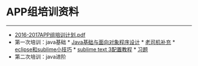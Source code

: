 # APP组培训资料
---
* [2016-2017APP组培训计划.pdf](https://github.com/eeyesAppGroup/training/blob/master/2016-2017APP组培训计划.pdf)
* 第一次培训：java基础
      * [Java基础与面向对象程序设计](https://github.com/eeyesAppGroup/training/blob/master/lesson_1/1_Java%E5%9F%BA%E7%A1%80%E4%B8%8E%E9%9D%A2%E5%90%91%E5%AF%B9%E8%B1%A1%E7%A8%8B%E5%BA%8F%E8%AE%BE%E8%AE%A1.pptx)
      * [老司机补充](https://github.com/eeyesAppGroup/training/blob/master/lesson_1/2_%E5%A4%A7%E7%BA%B2.txt)
      * [eclipse和sublime小技巧](https://github.com/eeyesAppGroup/training/blob/master/tools%20%26%20tricks/eclipse%E5%92%8Csublime%E7%9A%84%E5%87%A0%E4%B8%AA%E5%B0%8F%E6%8A%80%E5%B7%A7.pdf)
      * [sublime text 3配置教程](https://github.com/eeyesAppGroup/training/blob/master/tools%20%26%20tricks/sublime%20text%203%E9%85%8D%E7%BD%AE%E6%95%99%E7%A8%8B.md)
      * [习题](https://github.com/eeyesAppGroup/training/blob/master/lesson_1/task/javatask1.md)
* 第二次培训：java进阶
